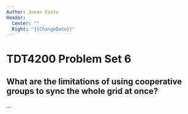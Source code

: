 ```yaml
---
Author: Jonas Costa
Header:
  Center: ""
  Right: "{{ChangeDate}}"
---
```


# TDT4200 Problem Set 6

## What are the limitations of using cooperative groups to sync the whole grid at once?

...

<div style="break-after:page"></div>

